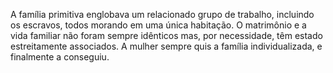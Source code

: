 ﻿A família primitiva englobava um relacionado grupo de trabalho, incluindo os escravos, todos morando em uma única habitação. O matrimônio e a vida familiar não foram sempre  idênticos mas, por necessidade, têm estado estreitamente associados. A mulher sempre quis a família individualizada, e finalmente a conseguiu.